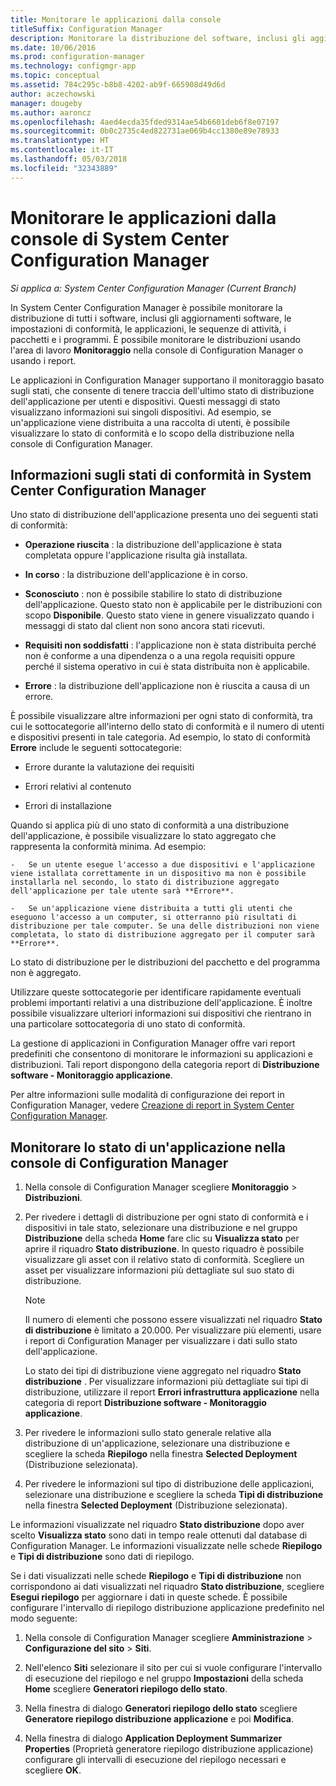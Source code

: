 ```yaml
---
title: Monitorare le applicazioni dalla console
titleSuffix: Configuration Manager
description: Monitorare la distribuzione del software, inclusi gli aggiornamenti, le impostazioni di conformità e le applicazioni usando l'area di lavoro Monitoraggio in Configuration Manager.
ms.date: 10/06/2016
ms.prod: configuration-manager
ms.technology: configmgr-app
ms.topic: conceptual
ms.assetid: 784c295c-b8b8-4202-ab9f-665908d49d6d
author: aczechowski
manager: dougeby
ms.author: aaroncz
ms.openlocfilehash: 4aed4ecda35fded9314ae54b6601deb6f8e07197
ms.sourcegitcommit: 0b0c2735c4ed822731ae069b4cc1380e89e78933
ms.translationtype: HT
ms.contentlocale: it-IT
ms.lasthandoff: 05/03/2018
ms.locfileid: "32343889"
---
```

# <a name="monitor-applications-from-the-system-center-configuration-manager-console"></a>Monitorare le applicazioni dalla console di System Center Configuration Manager

*Si applica a: System Center Configuration Manager (Current Branch)*


In System Center Configuration Manager è possibile monitorare la distribuzione di tutti i software, inclusi gli aggiornamenti software, le impostazioni di conformità, le applicazioni, le sequenze di attività, i pacchetti e i programmi. È possibile monitorare le distribuzioni usando l'area di lavoro **Monitoraggio** nella console di Configuration Manager o usando i report.  

 Le applicazioni in Configuration Manager supportano il monitoraggio basato sugli stati, che consente di tenere traccia dell'ultimo stato di distribuzione dell'applicazione per utenti e dispositivi. Questi messaggi di stato visualizzano informazioni sui singoli dispositivi. Ad esempio, se un'applicazione viene distribuita a una raccolta di utenti, è possibile visualizzare lo stato di conformità e lo scopo della distribuzione nella console di Configuration Manager.  

## <a name="learn-about-compliance-states-in-system-center-configuration-manager"></a>Informazioni sugli stati di conformità in System Center Configuration Manager
 Uno stato di distribuzione dell'applicazione presenta uno dei seguenti stati di conformità:  

-   **Operazione riuscita** : la distribuzione dell'applicazione è stata completata oppure l'applicazione risulta già installata.  

-   **In corso** : la distribuzione dell'applicazione è in corso.  

-   **Sconosciuto** : non è possibile stabilire lo stato di distribuzione dell'applicazione. Questo stato non è applicabile per le distribuzioni con scopo **Disponibile**. Questo stato viene in genere visualizzato quando i messaggi di stato dal client non sono ancora stati ricevuti.  

-   **Requisiti non soddisfatti** : l'applicazione non è stata distribuita perché non è conforme a una dipendenza o a una regola requisiti oppure perché il sistema operativo in cui è stata distribuita non è applicabile.  

-   **Errore** : la distribuzione dell'applicazione non è riuscita a causa di un errore.  

È possibile visualizzare altre informazioni per ogni stato di conformità, tra cui le sottocategorie all'interno dello stato di conformità e il numero di utenti e dispositivi presenti in tale categoria. Ad esempio, lo stato di conformità **Errore** include le seguenti sottocategorie:  

-   Errore durante la valutazione dei requisiti  

-   Errori relativi al contenuto  

-   Errori di installazione  

 Quando si applica più di uno stato di conformità a una distribuzione dell'applicazione, è possibile visualizzare lo stato aggregato che rappresenta la conformità minima. Ad esempio:  

    -   Se un utente esegue l'accesso a due dispositivi e l'applicazione viene istallata correttamente in un dispositivo ma non è possibile installarla nel secondo, lo stato di distribuzione aggregato dell'applicazione per tale utente sarà **Errore**.  

    -   Se un'applicazione viene distribuita a tutti gli utenti che eseguono l'accesso a un computer, si otterranno più risultati di distribuzione per tale computer. Se una delle distribuzioni non viene completata, lo stato di distribuzione aggregato per il computer sarà **Errore**.  

Lo stato di distribuzione per le distribuzioni del pacchetto e del programma non è aggregato.  

 Utilizzare queste sottocategorie per identificare rapidamente eventuali problemi importanti relativi a una distribuzione dell'applicazione. È inoltre possibile visualizzare ulteriori informazioni sui dispositivi che rientrano in una particolare sottocategoria di uno stato di conformità.  

 La gestione di applicazioni in Configuration Manager offre vari report predefiniti che consentono di monitorare le informazioni su applicazioni e distribuzioni. Tali report dispongono della categoria report di **Distribuzione software - Monitoraggio applicazione**.  

 Per altre informazioni sulle modalità di configurazione dei report in Configuration Manager, vedere [Creazione di report in System Center Configuration Manager](../../core/servers/manage/reporting.md).  

## <a name="monitor-the-state-of-an-application-in-the-configuration-manager-console"></a>Monitorare lo stato di un'applicazione nella console di Configuration Manager  

1.  Nella console di Configuration Manager scegliere **Monitoraggio** > **Distribuzioni**.  

3.  Per rivedere i dettagli di distribuzione per ogni stato di conformità e i dispositivi in tale stato, selezionare una distribuzione e nel gruppo **Distribuzione** della scheda **Home** fare clic su **Visualizza stato** per aprire il riquadro **Stato distribuzione**. In questo riquadro è possibile visualizzare gli asset con il relativo stato di conformità. Scegliere un asset per visualizzare informazioni più dettagliate sul suo stato di distribuzione.  

    > [!NOTE]  
    >  Il numero di elementi che possono essere visualizzati nel riquadro **Stato di distribuzione** è limitato a 20.000. Per visualizzare più elementi, usare i report di Configuration Manager per visualizzare i dati sullo stato dell'applicazione.  
    >   
    >  Lo stato dei tipi di distribuzione viene aggregato nel riquadro **Stato distribuzione** . Per visualizzare informazioni più dettagliate sui tipi di distribuzione, utilizzare il report **Errori infrastruttura applicazione** nella categoria di report **Distribuzione software - Monitoraggio applicazione**.  

4.  Per rivedere le informazioni sullo stato generale relative alla distribuzione di un'applicazione, selezionare una distribuzione e scegliere la scheda **Riepilogo** nella finestra **Selected Deployment** (Distribuzione selezionata).  

5.  Per rivedere le informazioni sul tipo di distribuzione delle applicazioni, selezionare una distribuzione e scegliere la scheda **Tipi di distribuzione** nella finestra **Selected Deployment** (Distribuzione selezionata).  

Le informazioni visualizzate nel riquadro **Stato distribuzione** dopo aver scelto **Visualizza stato** sono dati in tempo reale ottenuti dal database di Configuration Manager. Le informazioni visualizzate nelle schede **Riepilogo** e **Tipi di distribuzione** sono dati di riepilogo.

Se i dati visualizzati nelle schede **Riepilogo** e **Tipi di distribuzione** non corrispondono ai dati visualizzati nel riquadro **Stato distribuzione**, scegliere **Esegui riepilogo** per aggiornare i dati in queste schede. È possibile configurare l'intervallo di riepilogo distribuzione applicazione predefinito nel modo seguente:  

1. Nella console di Configuration Manager scegliere **Amministrazione** > **Configurazione del sito** > **Siti**.

2. Nell'elenco **Siti** selezionare il sito per cui si vuole configurare l'intervallo di esecuzione del riepilogo e nel gruppo **Impostazioni** della scheda **Home** scegliere **Generatori riepilogo dello stato**.

3. Nella finestra di dialogo **Generatori riepilogo dello stato** scegliere **Generatore riepilogo distribuzione applicazione** e poi **Modifica**.  

4. Nella finestra di dialogo **Application Deployment Summarizer Properties** (Proprietà generatore riepilogo distribuzione applicazione) configurare gli intervalli di esecuzione del riepilogo necessari e scegliere **OK**.  

